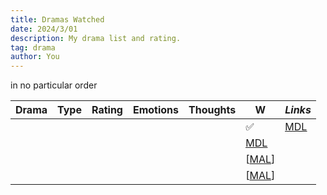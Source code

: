 ```yaml
---
title: Dramas Watched
date: 2024/3/01
description: My drama list and rating.
tag: drama
author: You
---
```

in no particular order

| **Drama**                         | **Type**         | **Rating**| **Emotions**  | **Thoughts**  | **W** 	| *Links*        |
|---------------------------------	|----------------- |--------   |-----------    |------------	|--------	|------	        |
|                        	|               |              	|           	|            	|   ✅      | [<u>MDL</u>]()     	|
|                      	|        	|           	|           	|       	| [<u>MDL</u>]()     	|
|                               	|        	|           	|           	|       	| [<u>MAL</u>]           	|
|                               	|        	|           	|           	|       	| [<u>MAL</u>]           	|
